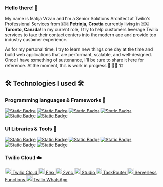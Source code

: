 ### Hello there!  👋

My name is Matija Vrzan and I'm a Senior Solutions Architect at Twilio's Professional Services from 🇭🇷 **Petrinja, Croatia** currently living in 🇨🇦 **Toronto, Canada**! In my current role, I try to help customers leverage Twilio services to take their contact centers into the modern age and provide top industry customer experience. 

As for my personal time, I try to learn new things one day at the time and build web applications that are performant, scalable, and well-designed. Once I have something of sustenance, I'll be sure to share it here for reference. At the moment, this is work in progress 🚧 👷‍♂️ 🏗️

## 🛠 Technologies I used 🛠

### Programming languages & Frameworks 📝
[![Static Badge](https://img.shields.io/badge/JavaScript-yellow?style=for-the-badge&logo=javascript&color=%23a69a3f)](https://developer.mozilla.org/en-US/docs/Web/JavaScript)
[![Static Badge](https://img.shields.io/badge/TypeScript-blue?style=for-the-badge&logo=typescript&logoColor=white)](https://www.typescriptlang.org)
[![Static Badge](https://img.shields.io/badge/Node.JS-green?style=for-the-badge&logo=Node.js&logoColor=white&color=%233fa649)](https://nodejs.org)
[![Static Badge](https://img.shields.io/badge/React-blue?style=for-the-badge&logo=React&color=%231942bf)](https://reactjs.org/)
[![Static Badge](https://img.shields.io/badge/Next-black?style=for-the-badge&logo=next.js)](https://nextjs.org/)
[![Static Badge](https://img.shields.io/badge/astro-purple?style=for-the-badge&logo=astro&logoColor=white)](https://astro.build/)

### UI Libraries & Tools 🔧
[![Static Badge](https://img.shields.io/badge/Twilio%20Paste-red?style=for-the-badge&logo=twilio&logoColor=white)](https://paste.twilio.design/)
[![Static Badge](https://img.shields.io/badge/MUI-blue?style=for-the-badge&logo=MUI&logoColor=white&color=%23062c9e)](https://mui.com/)
[![Static Badge](https://img.shields.io/badge/Chakra-white?style=for-the-badge&logo=chakra%20UI&color=%23e6e9f2)](https://chakra-ui.com)
[![Static Badge](https://img.shields.io/badge/Tailwind-white?style=for-the-badge&logo=tailwind%20css&color=%2308112e)](https://tailwindcss.com/)
[![Static Badge](https://img.shields.io/badge/redux-purple?style=for-the-badge&logo=redux&logoColor=white&color=%23d43bc9)](https://redux.js.org/)
[![Static Badge](https://img.shields.io/badge/git-white?style=for-the-badge&logo=git&color=%23f7f0f7)](https://git-scm.com/)
  
### Twilio Cloud ☁️
<a href="https://www.twilio.com/" target="_blank"><code><img height="20" src="https://cdn.worldvectorlogo.com/logos/twilio.svg"></code> Twilio Cloud
<a href="https://www.twilio.com/flex" target="_blank"><code><img height="20" src="https://user-images.githubusercontent.com/53003989/176721125-7f77bb17-2bea-4624-8de8-003ec02e6065.png"></code> Flex
<a href="https://www.twilio.com/sync" target="_blank"><code><img height="20" src="https://user-images.githubusercontent.com/53003989/176718986-882cbf88-8e6f-4a2a-976c-baccbe6799c5.png"></code> Sync
<a href="https://www.twilio.com/studio" target="_blank"><code><img height="20" src="https://user-images.githubusercontent.com/53003989/176720154-cbeee45c-eb19-4fad-9560-d745197d4837.png"></code> Studio
<a href="https://www.twilio.com/taskrouter" target="_blank"><code><img height="20" src="https://user-images.githubusercontent.com/53003989/176720143-a70fde4d-cdf3-427d-bebd-d932ff1dcc1d.png"></code> TaskRouter
<a href="https://www.twilio.com/docs/runtime/serverless-api" target="_blank"><code><img height="20" src="https://user-images.githubusercontent.com/53003989/176721162-e446ecfb-e465-4d40-a58f-f6297bb0d8ed.png"></code> Serverless Functions
<a href="https://www.twilio.com/en-us/messaging/channels/whatsapp" target="_blank"><code><img height="20" src="https://user-images.githubusercontent.com/53003989/218113915-39cecc92-7252-4c6c-935e-d492ce4fd3f4.png"></code> Twilio WhatsApp




